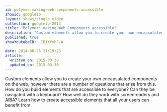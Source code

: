 ```yaml
---
id: polymer-making-web-components-accessible
showid: googleio
layout: shows/single-video
collection: googleio-2014
title: "Polymer: making Web Components accessible"
description: "Custom elements allow you to create your own encapsulated components on the web, however there are a number of questions that arise from this. How do you build elements that are accessible to everyone? Can they be navigated with a keyboard? How well do they work with screenreaders and ARIA? Learn how to create accessible elements that all your users can benefit from."
published: true
showYoutubeID: _IBiXfxhF-A

date: 2014-06-25 21:19:23
article:
  written_on: 2015-03-30
  updated_on: 2015-03-30
---
```


Custom elements allow you to create your own encapsulated components on the web, however there are a number of questions that arise from this. How do you build elements that are accessible to everyone? Can they be navigated with a keyboard? How well do they work with screenreaders and ARIA? Learn how to create accessible elements that all your users can benefit from.
